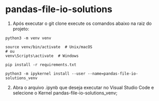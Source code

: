 # pandas-file-io-solutions

1. Após executar o git clone execute os comandos abaixo na raiz do projeto:

```
python3 -m venv venv

source venv/bin/activate  # Unix/macOS
# ou
venv\Scripts\activate  # Windows

pip install -r requirements.txt

python3 -m ipykernel install --user --name=pandas-file-io-solutions_venv

```

2. Abra o arquivo .ipynb que deseja executar no Visual Studio Code e selecione o Kernel pandas-file-io-solutions_venv;